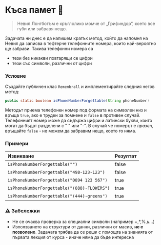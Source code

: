 # Къса памет :crystal_ball:

> Невил Лонгботъм е кръглолико момче от „Грифиндор“, което все губи или забравя нещо.

Задачата ни днес е да напишем кратък метод, който да напомня на Невил да записва в тефтерче телефонните номера, които най-вероятно ще забрави. Такива телефонни номера са

- тези без никакви повтарящи се цифри
- тези със символи, различни от цифри

### Условие

Създайте публичен клас `Remembrall` и имплементирайте следния негов метод:

```java
public static boolean isPhoneNumberForgettable(String phoneNumber)
```

Методът приема телефонен номер под формата на символен низ и връща `true`, ако е труден за помнене и `false` в противен случай.
Телефонният номер може да съдържа цифри и латински букви, които могат да бъдат разделени с " " или "-".
В случай че номерът е *празен*, връщайте `false` - не можем да забравим нещо, което го няма.

### Примери

| Извикване                                   | Резултат |
| :------------------------------------------ | :------- |
| `isPhoneNumberForgettable("")`              | false    |
| `isPhoneNumberForgettable("498-123-123")`   | false    |
| `isPhoneNumberForgettable("0894 123 567")`  | true     |
| `isPhoneNumberForgettable("(888)-FLOWERS")` | true     |
| `isPhoneNumberForgettable("(444)-greens")`  | true     |

### :warning: Забележки

- Не се очаква проверка за специални символи (например +,*,%,ь...)
- Използването на структури от данни, различни от масив, **не е позволено**. Задачата трябва да се реши с помощта на знанията от първата лекция от курса - иначе няма да бъде интересна
